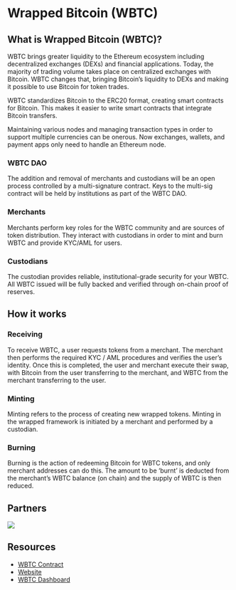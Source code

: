 # Wrapped Bitcoin (WBTC)

## What is Wrapped Bitcoin (WBTC)?

WBTC brings greater liquidity to the Ethereum ecosystem including decentralized exchanges (DEXs) and financial applications. Today, the majority of trading volume takes place on centralized exchanges with Bitcoin. WBTC changes that, bringing Bitcoin’s liquidity to DEXs and making it possible to use Bitcoin for token trades.

WBTC standardizes Bitcoin to the ERC20 format, creating smart contracts for Bitcoin. This makes it easier to write smart contracts that integrate Bitcoin transfers.

Maintaining various nodes and managing transaction types in order to support multiple currencies can be onerous. Now exchanges, wallets, and payment apps only need to handle an Ethereum node.

### WBTC DAO

The addition and removal of merchants and custodians will be an open process controlled by a multi-signature contract. Keys to the multi-sig contract will be held by institutions as part of the WBTC DAO.

### Merchants

Merchants perform key roles for the WBTC community and are sources of token distribution. They interact with custodians in order to mint and burn WBTC and provide KYC/AML for users.

### Custodians

The custodian provides reliable, institutional-grade security for your WBTC. All WBTC issued will be fully backed and verified through on-chain proof of reserves.

## How it works

### Receiving

To receive WBTC, a user requests tokens from a merchant. The merchant then performs the required KYC / AML procedures and verifies the user’s identity. Once this is completed, the user and merchant execute their swap, with Bitcoin from the user transferring to the merchant, and WBTC from the merchant transferring to the user.

### Minting

Minting refers to the process of creating new wrapped tokens. Minting in the wrapped framework is initiated by a merchant and performed by a custodian.

### Burning

Burning is the action of redeeming Bitcoin for WBTC tokens, and only merchant addresses can do this. The amount to be ‘burnt’ is deducted from the merchant’s WBTC balance (on chain) and the supply of WBTC is then reduced.

## Partners

![](../../.gitbook/assets/wbtc-partners.png)

## Resources

* [WBTC Contract](https://etherscan.io/address/0x2260fac5e5542a773aa44fbcfedf7c193bc2c599)
* [Website](https://www.wbtc.network/)
* [WBTC Dashboard](https://www.wbtc.network/dashboard/order-book)


